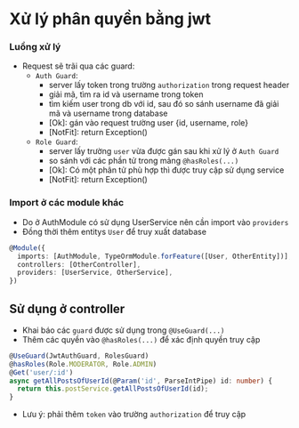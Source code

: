 # Xử lý phân quyền bằng jwt

### Luồng xử lý

- Request sẽ trãi qua các guard:
  - `Auth Guard`:
    - server lấy token trong trường `authorization` trong request header
    - giải mã, tìm ra id và username trong token
    - tìm kiếm user trong db với id, sau đó so sánh username đã giải mã và username trong database
    - [Ok]: gán vào request trường user {id, username, role}
    - [NotFit]: return Exception()
  - `Role Guard`:
    - server lấy trường `user` vừa được gán sau khi xử lý ở `Auth Guard`
    - so sánh với các phần tử trong mảng `@hasRoles(...)`
    - [Ok]: Có một phân tử phù hợp thì được truy cập sử dụng service
    - [NotFit]: return Exception()

### Import ở các module khác

- Do ở AuthModule có sử dụng UserService nên cần import vào `providers`
- Đồng thời thêm entitys `User` để truy xuất database

```ts
@Module({
  imports: [AuthModule, TypeOrmModule.forFeature([User, OtherEntity])],
  controllers: [OtherController],
  providers: [UserService, OtherService],
})
```

## Sử dụng ở controller

- Khai báo các `guard` được sử dụng trong `@UseGuard(...)`
- Thêm các quyền vào `@hasRoles(...)` để xác định quyền truy cập

```ts
@UseGuard(JwtAuthGuard, RolesGuard)
@hasRoles(Role.MODERATOR, Role.ADMIN)
@Get('user/:id')
async getAllPostsOfUserId(@Param('id', ParseIntPipe) id: number) {
  return this.postService.getAllPostsOfUserId(id);
}
```

- Lưu ý: phải thêm `token` vào trường `authorization` để truy cập
